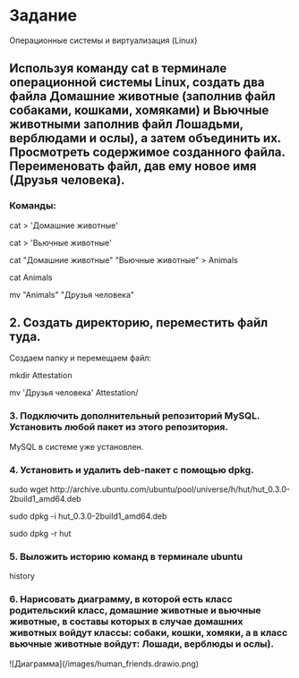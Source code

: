 <h1>Задание</h1> 

Операционные системы и виртуализация (Linux)

<h2>Используя команду cat в терминале операционной системы Linux, создать
два файла Домашние животные (заполнив файл собаками, кошками,
хомяками) и Вьючные животными заполнив файл Лошадьми, верблюдами и
ослы), а затем объединить их. Просмотреть содержимое созданного файла.
Переименовать файл, дав ему новое имя (Друзья человека).</h2>

<h3>Команды:</h3>
<p>cat > 'Домашние животные'</p>
<p>cat > 'Вьючные животные'</p>
<p>cat "Домашние животные" "Вьючные животные" > Animals</p>
<p>cat Animals</p>
<p>mv "Animals" "Друзья человека"</p>
<h2>2. Создать директорию, переместить файл туда.</h2>
Создаем папку и перемещаем файл:
<p>mkdir Attestation</p>
<p>mv 'Друзья человека' Attestation/</p>
<h3>3. Подключить дополнительный репозиторий MySQL. Установить любой пакет
из этого репозитория.</h3>
MySQL в системе уже установлен.

<h3>4. Установить и удалить deb-пакет с помощью dpkg.</h3>
<p>sudo wget http://archive.ubuntu.com/ubuntu/pool/universe/h/hut/hut_0.3.0-2build1_amd64.deb</p>
<p>sudo dpkg -i hut_0.3.0-2build1_amd64.deb</p>
<p>sudo dpkg -r hut</p>
<h3>5. Выложить историю команд в терминале ubuntu</h3>
<p>history</p>
<h3>6. Нарисовать диаграмму, в которой есть класс родительский класс, домашние
животные и вьючные животные, в составы которых в случае домашних
животных войдут классы: собаки, кошки, хомяки, а в класс вьючные животные
войдут: Лошади, верблюды и ослы).</h3>
![Диаграмма](/images/human_friends.drawio.png)
